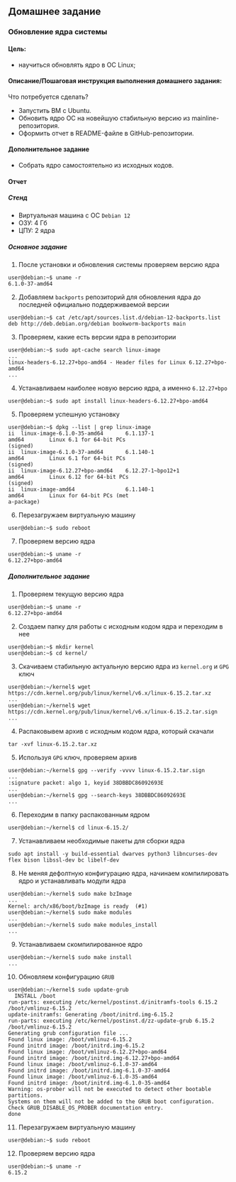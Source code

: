 ## Домашнее задание

### Обновление ядра системы
#### Цель:

- научиться обновлять ядро в ОС Linux;

#### Описание/Пошаговая инструкция выполнения домашнего задания:

Что потребуется сделать?

- Запустить ВМ c Ubuntu.
- Обновить ядро ОС на новейшую стабильную версию из mainline-репозитория.
- Оформить отчет в README-файле в GitHub-репозитории.

#### Дополнительное задание
- Собрать ядро самостоятельно из исходных кодов.

#### Отчет

##### Стенд

- Виртуальная машина с ОС `Debian 12`
- ОЗУ: 4 Гб
- ЦПУ: 2 ядра

##### Основное задание

1. После установки и обновления системы проверяем версию ядра

```
user@debian:~$ uname -r
6.1.0-37-amd64
```
2. Добавляем `backports` репозиторий для обновления ядра до последней официально поддерживаемой версии
```
user@debian:~$ cat /etc/apt/sources.list.d/debian-12-backports.list
deb http://deb.debian.org/debian bookworm-backports main
```
3. Проверяем, какие есть версии ядра в репозитории
```
user@debian:~$ sudo apt-cache search linux-image
...
linux-headers-6.12.27+bpo-amd64 - Header files for Linux 6.12.27+bpo-amd64
...
```
4. Устанавливаем наиболее новую версию ядра, а именно `6.12.27+bpo`
```
user@debian:~$ sudo apt install linux-headers-6.12.27+bpo-amd64
```
5. Проверяем успешную установку
```
user@debian:~$ dpkg --list | grep linux-image
ii  linux-image-6.1.0-35-amd64       6.1.137-1                      amd64        Linux 6.1 for 64-bit PCs                                                     (signed)
ii  linux-image-6.1.0-37-amd64       6.1.140-1                      amd64        Linux 6.1 for 64-bit PCs                                                     (signed)
ii  linux-image-6.12.27+bpo-amd64    6.12.27-1~bpo12+1              amd64        Linux 6.12 for 64-bit PCs                                                     (signed)
ii  linux-image-amd64                6.1.140-1                      amd64        Linux for 64-bit PCs (met                                                    a-package)
```
6. Перезагружаем виртуальную машину
```
user@debian:~$ sudo reboot
```
7. Проверяем версию ядра
```
user@debian:~$ uname -r
6.12.27+bpo-amd64
```

##### Дополнительное задание

1. Проверяем текущую версию ядра
```
user@debian:~$ uname -r
6.12.27+bpo-amd64
```
2. Создаем папку для работы с исходным кодом ядра и переходим в нее
```
user@debian:~$ mkdir kernel
user@debian:~$ cd kernel/
```
3. Скачиваем стабильную актуальную версию ядра из `kernel.org` и `GPG` ключ
```
user@debian:~/kernel$ wget https://cdn.kernel.org/pub/linux/kernel/v6.x/linux-6.15.2.tar.xz
...
user@debian:~/kernel$ wget https://cdn.kernel.org/pub/linux/kernel/v6.x/linux-6.15.2.tar.sign
...
```
4. Распаковывем архив с исходным кодом ядра, который скачали
```
tar -xvf linux-6.15.2.tar.xz
```
5. Используя `GPG` ключ, проверяем архив
```
user@debian:~/kernel$ gpg --verify -vvvv linux-6.15.2.tar.sign
...
:signature packet: algo 1, keyid 38DBBDC86092693E
...
user@debian:~/kernel$ gpg --search-keys 38DBBDC86092693E
...
```
6. Переходим в папку распакованным ядром
```
user@debian:~/kernel$ cd linux-6.15.2/
```
7. Устанавливаем необходимые пакеты для сборки ядра
```
sudo apt install -y build-essential dwarves python3 libncurses-dev flex bison libssl-dev bc libelf-dev
```
8. Не меняя дефолтную конфигурацию ядра, начинаем компилировать ядро и устанавливать модули ядра
```
user@debian:~/kernel$ sudo make bzImage
...
Kernel: arch/x86/boot/bzImage is ready  (#1)
user@debian:~/kernel$ sudo make modules
...
user@debian:~/kernel$ sudo make modules_install
...
```
9. Устанавливаем скомпилированное ядро
```
user@debian:~/kernel$ sudo make install
...
```
10. Обновляем конфигурацию `GRUB`
```
user@debian:~/kernel$ sudo update-grub
  INSTALL /boot
run-parts: executing /etc/kernel/postinst.d/initramfs-tools 6.15.2 /boot/vmlinuz-6.15.2
update-initramfs: Generating /boot/initrd.img-6.15.2
run-parts: executing /etc/kernel/postinst.d/zz-update-grub 6.15.2 /boot/vmlinuz-6.15.2
Generating grub configuration file ...
Found linux image: /boot/vmlinuz-6.15.2
Found initrd image: /boot/initrd.img-6.15.2
Found linux image: /boot/vmlinuz-6.12.27+bpo-amd64
Found initrd image: /boot/initrd.img-6.12.27+bpo-amd64
Found linux image: /boot/vmlinuz-6.1.0-37-amd64
Found initrd image: /boot/initrd.img-6.1.0-37-amd64
Found linux image: /boot/vmlinuz-6.1.0-35-amd64
Found initrd image: /boot/initrd.img-6.1.0-35-amd64
Warning: os-prober will not be executed to detect other bootable partitions.
Systems on them will not be added to the GRUB boot configuration.
Check GRUB_DISABLE_OS_PROBER documentation entry.
done
```
11. Перезагружаем виртуальную машину
```
user@debian:~$ sudo reboot
```
12. Проверяем версию ядра
```
user@debian:~$ uname -r
6.15.2
```
